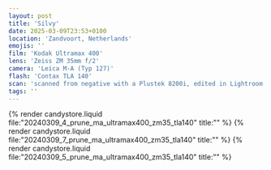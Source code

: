 ```yaml
---
layout: post
title: 'Silvy'
date: 2025-03-09T23:53+0100
location: 'Zandvoort, Netherlands'
emojis: ''
film: 'Kodak Ultramax 400'
lens: 'Zeiss ZM 35mm f/2'
camera: 'Leica M-A (Typ 127)'
flash: 'Contax TLA 140'
scan: 'scanned from negative with a Plustek 8200i, edited in Lightroom'
tags: ''
---
```


{% render candystore.liquid file:"20240309_4_prune_ma_ultramax400_zm35_tla140" title:"" %}
{% render candystore.liquid file:"20240309_7_prune_ma_ultramax400_zm35_tla140" title:"" %}
{% render candystore.liquid file:"20240309_5_prune_ma_ultramax400_zm35_tla140" title:"" %}
